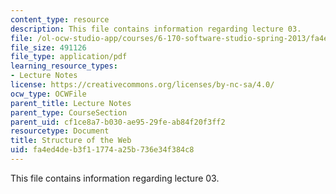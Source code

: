 ```yaml
---
content_type: resource
description: This file contains information regarding lecture 03.
file: /ol-ocw-studio-app/courses/6-170-software-studio-spring-2013/fa4ed4deb3f11774a25b736e34f384c8_MIT6_170S13_03-www-struct.pdf
file_size: 491126
file_type: application/pdf
learning_resource_types:
- Lecture Notes
license: https://creativecommons.org/licenses/by-nc-sa/4.0/
ocw_type: OCWFile
parent_title: Lecture Notes
parent_type: CourseSection
parent_uid: cf1ce8a7-b030-ae95-29fe-ab84f20f3ff2
resourcetype: Document
title: Structure of the Web
uid: fa4ed4de-b3f1-1774-a25b-736e34f384c8
---
```

This file contains information regarding lecture 03.